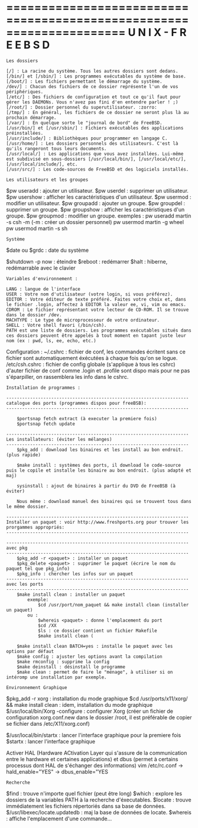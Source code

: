 =====================================================================
					U N I X - F R E E B S D
=====================================================================

~~~~~~~~~~~~~~~~~~~~~~~~~~~~~~~~~~~~~~~~~~~~~~
Les dossiers
~~~~~~~~~~~~~~~~~~~~~~~~~~~~~~~~~~~~~~~~~~~~~~

    [/] : La racine du système. Tous les autres dossiers sont dedans.
    [/bin/] et [/sbin/] : Les programmes exécutables du système de base.
    [/boot/] : Les fichiers permettant le démarrage du système.
    /dev/] : Chacun des fichiers de ce dossier représente l'un de vos périphériques.
    [/etc/] : Des fichiers de configuration et tout ce qu'il faut pour gérer les DAEMONs. Vous n'avez pas fini d'en entendre parler ! ;)
    [/root/] : Dossier personnel du superutilisateur. :zorro:
    [/tmp/] : En général, les fichiers de ce dossier ne seront plus là au prochain démarrage.
    [/var/] : En quelque sorte le "journal de bord" de FreeBSD.
    [/usr/bin/] et [/usr/sbin/] : Fichiers exécutables des applications préinstallées.
    [/usr/include/] : Bibliothèques pour programmer en langage C.
    [/usr/home/] : Les dossiers personnels des utilisateurs. C'est là qu'ils rangeront tous leurs documents.
    [/usr/local/] : Les applications que vous avez installées. Lui-même est subdivisé en sous-dossiers [/usr/local/bin/], [/usr/local/etc/], [/usr/local/include/], etc.
    [/usr/src/] : Les code-sources de FreeBSD et des logiciels installés.


~~~~~~~~~~~~~~~~~~~~~~~~~~~~~~~~~~~~~~~~~~~~~~
Les utilisateurs et les groupes
~~~~~~~~~~~~~~~~~~~~~~~~~~~~~~~~~~~~~~~~~~~~~~

$pw useradd : ajouter un utilisateur.
$pw userdel : supprimer un utilisateur.
$pw usershow : afficher les caractéristiques d'un utilisateur.
$pw usermod : modifier un utilisateur.
$pw groupadd : ajouter un groupe.
$pw groupdel : supprimer un groupe.
$pw groupshow : afficher les caractéristiques d'un groupe.
$pw groupmod : modifier un groupe.
	exemples : 	pw useradd martin -s csh -m  (-m : créer un dossier personnel)
			pw usermod martin -g wheel
			pw usermod martin -s sh


~~~~~~~~~~~~~~~~~~~~~~~~~~~~~~~~~~~~~~~~~~~~~~
Système
~~~~~~~~~~~~~~~~~~~~~~~~~~~~~~~~~~~~~~~~~~~~~~
$date ou $grdc : date du système


$shutdown -p now : éteindre
$reboot : redémarrer
$halt : hiberne, redémarrable avec le clavier


~~~~~~~~~~~~~~~~~~~~~~~~~~~~~~~~~~~~~~~~~~~~~~
Variables d'environnement : 
~~~~~~~~~~~~~~~~~~~~~~~~~~~~~~~~~~~~~~~~~~~~~~


    LANG : langue de l'interface
    USER : Votre nom d'utilisateur (votre login, si vous préférez).
    EDITOR : Votre éditeur de texte préféré. Faites votre choix et, dans le fichier .login, affectez à EDITOR la valeur ee, vi, vim ou emacs.
    CDROM : Le fichier représentant votre lecteur de CD-ROM. Il se trouve dans le dossier /dev.
    MACHTYPE : Le type de microprocesseur de votre ordinateur.
    SHELL : Votre shell favori (/bin/csh).
    PATH est une liste de dossiers. Les programmes exécutables situés dans ces dossiers peuvent être appelés à tout moment en tapant juste leur nom (ex : pwd, ls, ee, echo, etc.)


Configuration :
	~/.cshrc : fichier de conf, les commandes écritent sans ce fichier sont automatiquement éxécutées à chaque fois qu'on se logue.
	/etc/csh.cshrc : fichier de config globale (s'applique à tous les cshrc)
	d'auter fichier de conf comme .login et .profile sont dispo mais pour ne pas s'éparpiller, on rassemblera les info dans le cshrc.


~~~~~~~~~~~~~~~~~~~~~~~~~~~~~~~~~~~~~~~~~~~~~~
Installation de programmes :
~~~~~~~~~~~~~~~~~~~~~~~~~~~~~~~~~~~~~~~~~~~~~~
	---------------------------------------------------------------------
	catalogue des ports (programmes dispos pour freeBSB):
	---------------------------------------------------------------------

		$portsnap fetch extract (à executer la premiere fois)
		$portsnap fetch update   

	---------------------------------------------------------------------
	Les installateurs: (éviter les mélanges)
	---------------------------------------------------------------------
		$pkg_add : download les binaires et les install au bon endroit. (plus rapide)

		$make install : systèmes des ports, il download le code-source puis le copile et installe les binaire au bon endroit. (plus adapté et maj)

		sysinstall : ajout de binaires à partir du DVD de FreeBSB (à éviter)

		Nous même : download manuel des binaires qui se trouvent tous dans le même dossier.

	---------------------------------------------------------------------
	Installer un paquet : voir http://www.freshports.org pour trouver les prorgammes appropriés:
	---------------------------------------------------------------------

	---------------------------------------------------------------------
	avec pkg
	---------------------------------------------------------------------
		$pkg_add -r <paquet> : installer un paquet
		$pkg_delete <paquet> : supprimer le paquet (écrire le nom du paquet tel que pkg_info)
		$pkg_info : chercher les infos sur un paquet
	---------------------------------------------------------------------
	avec les ports
	---------------------------------------------------------------------
		$make install clean : installer un paquet
			exemple:
				$cd /usr/port/nom_paquet && make install clean (installer un paquet)
			ou : 
				$whereis <paquet> : donne l'emplacement du port
				$cd /XX
				$ls : ce dossier contient un fichier Makefile
				$make install clean	(

		$make install clean BATCH=yes : installe le paquet avec les options par défaut
		$make config : ajuster les options avant la compilation
		$make rmconfig : supprime la config
		$make deinstall : désinstall le programme
		$make clean : permet de faire le "ménage", à utiliser si on intéromp une installation par exemple.


~~~~~~~~~~~~~~~~~~~~~~~~~~~~~~~~~~~~~~~~~~~~~~
Environnement Graphique
~~~~~~~~~~~~~~~~~~~~~~~~~~~~~~~~~~~~~~~~~~~~~~

$pkg_add -r xorg : installation du mode graphique
$cd /usr/ports/x11/xorg/ && make install clean : idem, installation du mode graphique
$/usr/local/bin/Xorg -configure : configurer Xorg (créer un fichier de configuration xorg.conf.new dans le dossier /root, il est préférable de copier se fichier dans /etc/X11/xorg.conf)

$/usr/local/bin/startx : lancer l'interface graphique pour la premiere fois
$startx : lancer l'interface graphique

Activer HAL (Hardware ACtivation Layer qui s'assure de la communication entre le hardware et certaines applications) et dbus (permet à certains processus dont HAL de s'échanger des informations)
	vim /etc/rc.conf
		-> hald_enable="YES"
 		-> dbus_enable="YES

 
~~~~~~~~~~~~~~~~~~~~~~~~~~~~~~~~~~~~~~~~~~~~~~
Recherche
~~~~~~~~~~~~~~~~~~~~~~~~~~~~~~~~~~~~~~~~~~~~~~

$find : trouve n'importe quel fichier (peut être long)
$which : explore les dossiers de la variables PATH à la recherche d'éxecutables.
$locate : trouve immédiatement les fichiers répertoriés dans sa base de données.
$/usr/libexec/locate.updatedb : maj la base de données de locate.
$whereis : affiche l'emplacement d'une commande...
